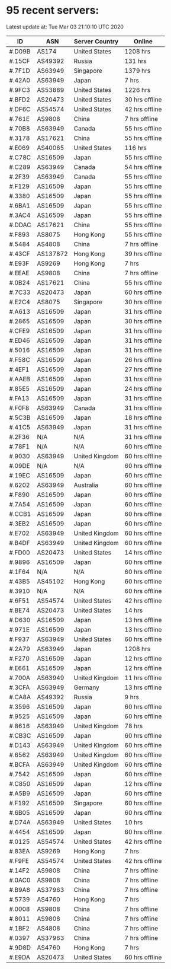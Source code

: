 # 95 recent servers:

Latest update at: Tue Mar 03 21:10:10 UTC 2020

| ID | ASN | Server Country | Online |
| -- | --- | -------------- | ------ |
| #.D09B | AS174 | United States | 1208 hrs |
| #.15CF | AS49392 | Russia | 131 hrs |
| #.7F1D | AS63949 | Singapore | 1379 hrs |
| #.42A0 | AS63949 | Japan | 7 hrs |
| #.9FC3 | AS53889 | United States | 1226 hrs |
| #.BFD2 | AS20473 | United States | 30 hrs offline |
| #.DF6C | AS54574 | United States | 42 hrs offline |
| #.761E | AS9808 | China | 7 hrs offline |
| #.70B8 | AS63949 | Canada | 55 hrs offline |
| #.3178 | AS17621 | China | 55 hrs offline |
| #.E069 | AS40065 | United States | 116 hrs |
| #.C78C | AS16509 | Japan | 55 hrs offline |
| #.C289 | AS63949 | Canada | 54 hrs offline |
| #.2F39 | AS63949 | Canada | 55 hrs offline |
| #.F129 | AS16509 | Japan | 55 hrs offline |
| #.3380 | AS16509 | Japan | 55 hrs offline |
| #.6BA1 | AS16509 | Japan | 55 hrs offline |
| #.3AC4 | AS16509 | Japan | 55 hrs offline |
| #.DDAC | AS17621 | China | 55 hrs offline |
| #.F893 | AS8075 | Hong Kong | 55 hrs offline |
| #.5484 | AS4808 | China | 7 hrs offline |
| #.43CF | AS137872 | Hong Kong | 39 hrs offline |
| #.E93F | AS9269 | Hong Kong | 7 hrs |
| #.EEAE | AS9808 | China | 7 hrs offline |
| #.0B24 | AS17621 | China | 55 hrs offline |
| #.7C33 | AS20473 | Japan | 60 hrs offline |
| #.E2C4 | AS8075 | Singapore | 30 hrs offline |
| #.A613 | AS16509 | Japan | 31 hrs offline |
| #.2865 | AS16509 | Japan | 30 hrs offline |
| #.CFE9 | AS16509 | Japan | 31 hrs offline |
| #.ED46 | AS16509 | Japan | 31 hrs offline |
| #.5016 | AS16509 | Japan | 31 hrs offline |
| #.F58C | AS16509 | Japan | 26 hrs offline |
| #.4EF1 | AS16509 | Japan | 27 hrs offline |
| #.AAEB | AS16509 | Japan | 31 hrs offline |
| #.85E5 | AS16509 | Japan | 24 hrs offline |
| #.FA13 | AS16509 | Japan | 31 hrs offline |
| #.F0F8 | AS63949 | Canada | 31 hrs offline |
| #.5C3B | AS16509 | Japan | 18 hrs offline |
| #.41C5 | AS63949 | Japan | 31 hrs offline |
| #.2F36 | N/A | N/A | 31 hrs offline |
| #.78F1 | N/A | N/A | 60 hrs offline |
| #.9030 | AS63949 | United Kingdom | 60 hrs offline |
| #.09DE | N/A | N/A | 60 hrs offline |
| #.19EC | AS16509 | Japan | 60 hrs offline |
| #.6202 | AS63949 | Australia | 60 hrs offline |
| #.F890 | AS16509 | Japan | 60 hrs offline |
| #.7A54 | AS16509 | Japan | 60 hrs offline |
| #.CCB1 | AS16509 | Japan | 60 hrs offline |
| #.3EB2 | AS16509 | Japan | 60 hrs offline |
| #.E702 | AS63949 | United Kingdom | 60 hrs offline |
| #.B4DF | AS63949 | United Kingdom | 60 hrs offline |
| #.FD00 | AS20473 | United States | 14 hrs offline |
| #.9896 | AS16509 | Japan | 60 hrs offline |
| #.1F64 | N/A | N/A | 60 hrs offline |
| #.43B5 | AS45102 | Hong Kong | 60 hrs offline |
| #.3910 | N/A | N/A | 60 hrs offline |
| #.6F51 | AS54574 | United States | 42 hrs offline |
| #.BE74 | AS20473 | United States | 14 hrs |
| #.D630 | AS16509 | Japan | 13 hrs offline |
| #.971E | AS16509 | Japan | 13 hrs offline |
| #.F937 | AS63949 | United States | 60 hrs offline |
| #.2A79 | AS63949 | Japan | 1208 hrs |
| #.F270 | AS16509 | Japan | 12 hrs offline |
| #.E661 | AS16509 | Japan | 12 hrs offline |
| #.700A | AS63949 | United Kingdom | 11 hrs offline |
| #.3CFA | AS63949 | Germany | 13 hrs offline |
| #.CA8A | AS49392 | Russia | 9 hrs |
| #.3596 | AS16509 | Japan | 60 hrs offline |
| #.9525 | AS16509 | Japan | 60 hrs offline |
| #.8616 | AS63949 | United Kingdom | 78 hrs |
| #.CB3C | AS16509 | Japan | 60 hrs offline |
| #.D143 | AS63949 | United Kingdom | 60 hrs offline |
| #.6562 | AS63949 | United Kingdom | 60 hrs offline |
| #.BCFA | AS63949 | United Kingdom | 60 hrs offline |
| #.7542 | AS16509 | Japan | 60 hrs offline |
| #.C850 | AS16509 | Japan | 12 hrs offline |
| #.A5B9 | AS16509 | Japan | 60 hrs offline |
| #.F192 | AS16509 | Singapore | 60 hrs offline |
| #.6B05 | AS16509 | Japan | 60 hrs offline |
| #.D74A | AS63949 | United States | 10 hrs |
| #.4454 | AS16509 | Japan | 60 hrs offline |
| #.0125 | AS54574 | United States | 42 hrs offline |
| #.83EA | AS9269 | Hong Kong | 7 hrs |
| #.F9FE | AS54574 | United States | 42 hrs offline |
| #.14F2 | AS9808 | China | 7 hrs offline |
| #.0AC0 | AS9808 | China | 7 hrs offline |
| #.B9A8 | AS37963 | China | 7 hrs offline |
| #.5739 | AS4760 | Hong Kong | 7 hrs |
| #.0008 | AS9808 | China | 7 hrs offline |
| #.8011 | AS9808 | China | 7 hrs offline |
| #.1BF2 | AS4808 | China | 7 hrs offline |
| #.0397 | AS37963 | China | 7 hrs offline |
| #.9D8D | AS4760 | Hong Kong | 7 hrs |
| #.E9DA | AS20473 | United States | 60 hrs offline |


